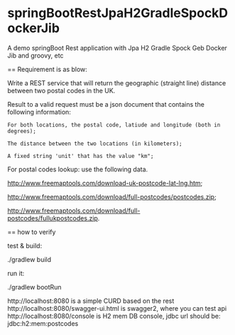 # springBootRestJpaH2GradleSpockDockerJib
A demo springBoot Rest application with Jpa H2 Gradle Spock Geb Docker Jib and groovy, etc

== Requirement is as blow:


Write a REST service that will return the geographic (straight line) distance between two postal codes in the UK.



Result to a valid request must be a json document that contains the following information:

    For both locations, the postal code, latiude and longitude (both in degrees);

    The distance between the two locations (in kilometers);

    A fixed string 'unit' that has the value "km";
    

For postal codes lookup: use the following data.

http://www.freemaptools.com/download-uk-postcode-lat-lng.htm;

http://www.freemaptools.com/download/full-postcodes/postcodes.zip;

http://www.freemaptools.com/download/full-postcodes/fullukpostcodes.zip.


== how to verify


test & build:

./gradlew build


run it:

./gradlew bootRun


http://localhost:8080   is a simple CURD based on the rest
http://localhost:8080/swagger-ui.html  is swagger2, where you can test api 
http://localhost:8080/console   is H2 mem DB console, jdbc url should be: jdbc:h2:mem:postcodes

